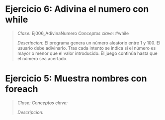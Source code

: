 # Ejercicio 6: Adivina el numero con while
> *Clase:* Ej006_AdivinaNumero 
> *Conceptos clave:* #while
>
> *Descripcion:* El programa genera un número aleatorio entre 1 y 100. El usuario debe adivinarlo. Tras cada intento se indica si el número es mayor o menor que el valor introducido. El juego continúa hasta que el número sea acertado.
# Ejercicio 5: Muestra nombres con foreach
> *Clase:*
> *Conceptos clave:*
>
> *Descripcion:* 